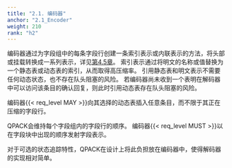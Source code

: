 ```yaml
---
title: "2.1. 编码器"
anchor: "2.1_Encoder"
weight: 210
rank: "h2"
---
```


编码器通过为字段组中的每条字段行创建一条索引表示或内联表示的方法，将头部或挂载转换成一系列表示，详见[第4.5章]()。
索引表示通过将明文的名称或值替换为一个静态表或动态表的索引，从而取得高压缩率。
引用静态表和明文表示不需要任何动态状态，也不存在队头阻塞的风险。
若编码器尚未收到一个表明在解码器中可以访问该条目的确认回复，则此时引用动态表存在队头阻塞的风险。

编码器{{< req_level MAY >}}向其选择的动态表插入任意条目，而不限于其正在压缩的字段行。

QPACK会维持每个字段组内的字段行的顺序。
编码器{{< req_level MUST >}}以在字段块中出现的顺序发射字段表示。

对于可选的状态追踪特性，QPACK在设计上将此负担放在编码器中，使得解码器的实现相对简单。
